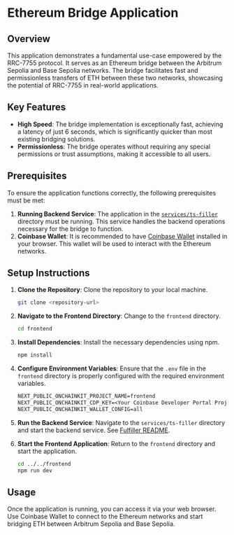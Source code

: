 # Ethereum Bridge Application

## Overview

This application demonstrates a fundamental use-case empowered by the RRC-7755 protocol. It serves as an Ethereum bridge between the Arbitrum Sepolia and Base Sepolia networks. The bridge facilitates fast and permissionless transfers of ETH between these two networks, showcasing the potential of RRC-7755 in real-world applications.

## Key Features

- **High Speed**: The bridge implementation is exceptionally fast, achieving a latency of just 6 seconds, which is significantly quicker than most existing bridging solutions.
- **Permissionless**: The bridge operates without requiring any special permissions or trust assumptions, making it accessible to all users.

## Prerequisites

To ensure the application functions correctly, the following prerequisites must be met:

1. **Running Backend Service**: The application in the [`services/ts-filler`](../../services/ts-filler) directory must be running. This service handles the backend operations necessary for the bridge to function.
2. **Coinbase Wallet**: It is recommended to have [Coinbase Wallet](https://www.coinbase.com/wallet) installed in your browser. This wallet will be used to interact with the Ethereum networks.

## Setup Instructions

1. **Clone the Repository**: Clone the repository to your local machine.

   ```sh
   git clone <repository-url>
   ```

2. **Navigate to the Frontend Directory**: Change to the `frontend` directory.

   ```sh
   cd frontend
   ```

3. **Install Dependencies**: Install the necessary dependencies using npm.

   ```sh
   npm install
   ```

4. **Configure Environment Variables**: Ensure that the `.env` file in the `frontend` directory is properly configured with the required environment variables.

   ```txt
   NEXT_PUBLIC_ONCHAINKIT_PROJECT_NAME=frontend
   NEXT_PUBLIC_ONCHAINKIT_CDP_KEY=<Your Coinbase Developer Portal Project ID>
   NEXT_PUBLIC_ONCHAINKIT_WALLET_CONFIG=all
   ```

5. **Run the Backend Service**: Navigate to the `services/ts-filler` directory and start the backend service. See [Fulfiller README](../services/ts-filler/README.md).

6. **Start the Frontend Application**: Return to the `frontend` directory and start the application.
   ```sh
   cd ../../frontend
   npm run dev
   ```

## Usage

Once the application is running, you can access it via your web browser. Use Coinbase Wallet to connect to the Ethereum networks and start bridging ETH between Arbitrum Sepolia and Base Sepolia.
